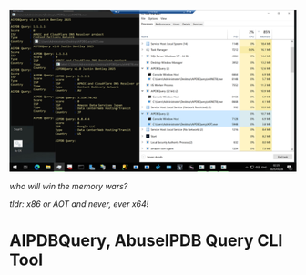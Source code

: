 ![CLI Output](memory-wars-screenshot.png)

<i>who will win the memory wars?</i>

<i>tldr: x86 or AOT and never, ever x64!</i>

# AIPDBQuery, AbuseIPDB Query CLI Tool
